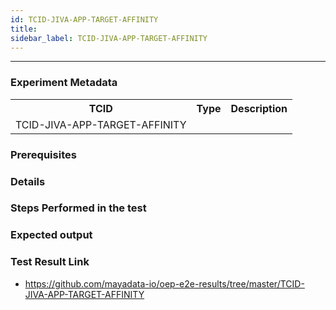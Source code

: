 ```yaml
---
id: TCID-JIVA-APP-TARGET-AFFINITY
title: 
sidebar_label: TCID-JIVA-APP-TARGET-AFFINITY
---
```

------

### Experiment Metadata

<table>
  <tr>
    <th> TCID </th>
    <th> Type </th>
    <th> Description </th>
  </tr>
  <tr>
    <td>TCID-JIVA-APP-TARGET-AFFINITY
</td>
    <td></td>
    <td></td>
  </tr>
</table>

### Prerequisites


### Details


### Steps Performed in the test



### Expected output


### Test Result Link

- https://github.com/mayadata-io/oep-e2e-results/tree/master/TCID-JIVA-APP-TARGET-AFFINITY
